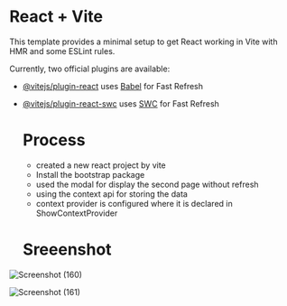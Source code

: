 # React + Vite

This template provides a minimal setup to get React working in Vite with HMR and some ESLint rules.

Currently, two official plugins are available:

- [@vitejs/plugin-react](https://github.com/vitejs/vite-plugin-react/blob/main/packages/plugin-react/README.md) uses [Babel](https://babeljs.io/) for Fast Refresh
- [@vitejs/plugin-react-swc](https://github.com/vitejs/vite-plugin-react-swc) uses [SWC](https://swc.rs/) for Fast Refresh
  # Process
  * created a new react project by vite
  * Install the bootstrap package
  * used the modal for display the second page without refresh
  * using the context api for storing the data
  * context provider is configured where it is declared in ShowContextProvider
 
  # Sreeenshot
  
![Screenshot (160)](https://github.com/Shivam-ssy/CardApi/assets/136052614/17358712-30b4-4ae1-a541-a9019cd04c4c)



![Screenshot (161)](https://github.com/Shivam-ssy/CardApi/assets/136052614/689fe1f1-7f66-4be1-b835-6bc4b0898d99)

